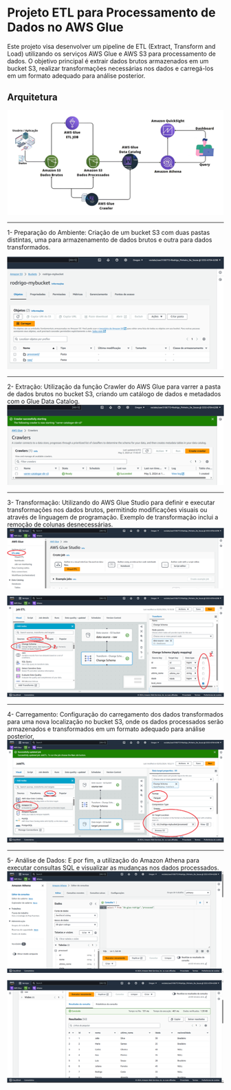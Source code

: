# Projeto ETL para Processamento de Dados no AWS Glue
Este projeto visa desenvolver um pipeline de ETL (Extract, Transform and Load) utilizando os serviços AWS Glue e AWS S3 para processamento de dados. O objetivo principal é extrair dados brutos armazenados em um bucket S3, realizar transformações necessárias nos dados e carregá-los em um formato adequado para análise posterior. 

## Arquitetura
![arq](./imagens/00diiagrama%20geral.jpeg)
___________________________________________________________

1- Preparação do Ambiente: Criação de um bucket S3 com duas pastas distintas, uma para armazenamento de dados brutos e outra para dados transformados.

![bucket](./imagens/1pastas%20bucket.png)
___________________________________________________________

2- Extração: Utilização da função Crawler do AWS Glue para varrer a pasta de dados brutos no bucket S3, criando um catálogo de dados e metadados com o Glue Data Catalog.
![crawler](./imagens/2crawler%20ready.png)
___________________________________________________________

3- Transformação: Utilizando do AWS Glue Studio para definir e executar transformações nos dados brutos, permitindo modificações visuais ou através de linguagem de programação. Exemplo de transformação inclui a remoção de colunas desnecessárias.
![jobstudio](./imagens/3ETL%20jobs%20studio.png)

![transform](./imagens/6change%20schema%20and%20drop%20colun.png)
___________________________________________________________

4- Carregamento: Configuração do carregamento dos dados transformados para uma nova localização no bucket S3, onde os dados processados serão armazenados e transformados em um formato adequado para análise posterior,
![target](./imagens/7target.png)
___________________________________________________________

5- Análise de Dados: E por fim, a utilização do Amazon Athena para executar consultas SQL e visualizar as mudanças nos dados processados.
![athena](./imagens/99athena%20sql.png)

![athena2](./imagens/999tabela%20processada%20athena.png)